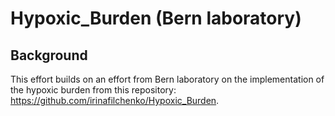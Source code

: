 # Hypoxic_Burden (Bern laboratory)

## Background
This effort builds on an effort from Bern laboratory on the implementation of the hypoxic burden from this repository: https://github.com/irinafilchenko/Hypoxic_Burden. 